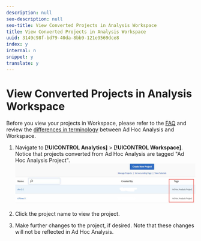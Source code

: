 ```yaml
---
description: null
seo-description: null
seo-title: View Converted Projects in Analysis Workspace
title: View Converted Projects in Analysis Workspace
uuid: 3149c98f-bd79-40da-8bb9-121e9569dce8
index: y
internal: n
snippet: y
translate: y
---
```


# View Converted Projects in Analysis Workspace

Before you view your projects in Workspace, please refer to the [ FAQ](../../ad_hoc_analysis_bucket/aha2aw-overview/aha2aw_converter_faq.md#topic_8231595303AD403E9322645A63632D57) and review the [ differences in terminology](../../ad_hoc_analysis_bucket/aha2aw-overview/aha2aw_converter_faq.md#topic_8231595303AD403E9322645A63632D57) between Ad Hoc Analysis and Workspace. 

1. Navigate to **[!UICONTROL  Analytics]** > **[!UICONTROL  Workspace]**. Notice that projects converted from Ad Hoc Analysis are tagged "Ad Hoc Analysis Project". ![](assets/view_aha_in_aw.png) 

1. Click the project name to view the project.
1. Make further changes to the project, if desired. Note that these changes will not be reflected in Ad Hoc Analysis.

